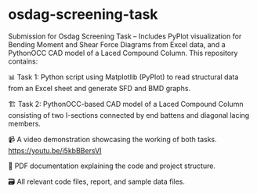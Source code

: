 # osdag-screening-task
Submission for Osdag Screening Task – Includes PyPlot visualization for Bending Moment and Shear Force Diagrams from Excel data, and a PythonOCC CAD model of a Laced Compound Column. This repository contains:

📊 Task 1: Python script using Matplotlib (PyPlot) to read structural data from an Excel sheet and generate SFD and BMD graphs.

🏗️ Task 2: PythonOCC-based CAD model of a Laced Compound Column consisting of two I-sections connected by end battens and diagonal lacing members.

📹 A video demonstration showcasing the working of both tasks. https://youtu.be/i5kbBBersVI

📑 PDF documentation explaining the code and project structure.

🗃️ All relevant code files, report, and sample data files.
